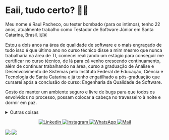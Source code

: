 <!--
<img align="right" height="280px" src="https://github.com/raulpacheco2k/raulpacheco2k/blob/main/man.png?raw=true" />
-->

# Eaii, tudo certo? 👨‍💻
Meu nome é Raul Pacheco, ou tester bombado (para os intimos), tenho 22 anos, atualmente trabalho como Testador de Software Júnior em Santa Catarina, Brasil. 🇧🇷

Estou a dois anos na área de qualidade de software e o mais engraçado de tudo isso é que último ano no curso técnico disse a mim mesmo que nunca trabalharia na área de TI, comecei realizando um estágio para conseguir me certificar no curso técnico, de lá para cá venho crescendo continuamento, além de continuar trabalhando na área, curso a graduação de Análise e Desenvolvimento de Sistemas pelo Instituto Federal de Educação, Ciência e Tecnologia de Santa Catarina e já tenho engatilhado a pós-graduação que cursarei após a conclusão do curso: Engenharia da Qualidade de Software. 

Gosto de manter um ambiente seguro e livre de bugs para que todos os envolvidos no processo, possam colocar a cabeça no travesseiro à noite e dormir em paz.


<details>
  <summary>Outras coisas</summary>
  <p> 💬 Você pode me fazer algumas perguntas <a href="https://github.com/raulpacheco2k/raulpacheco2k/issues">aqui</a>.</p>
</details>


<p align="center">
  <a href="https://www.linkedin.com/in/raulpacheco2k">
    <img alt="Linkedin" src="https://img.shields.io/badge/LinkedIn-0077B5?style=for-the-badge&logo=linkedin&logoColor=white">
  </a>
  <a href="https://www.instagram.com/raulpacheco2k">
    <img alt="Instagram" src="https://img.shields.io/badge/Instagram-E4405F?style=for-the-badge&logo=instagram&logoColor=white">
  </a>
  <a href="https://api.whatsapp.com/send?phone=5548998210638">
    <img alt="WhatsApp" src="https://img.shields.io/badge/WhatsApp-25D366?style=for-the-badge&logo=whatsapp&logoColor=white">
  </a>
  <a href="mailto:eu@raulpacheco.com.br">
    <img alt="Mail" src="https://img.shields.io/badge/Gmail-D14836?style=for-the-badge&logo=gmail&logoColor=white">
  </a>
</p>

<a href="https://github.com/raulpacheco2k">
  <img align="center" src="https://github-readme-stats.vercel.app/api?username=raulpacheco2k&include_all_commits=true&count_private=true&hide_border=true&hide_rank=true&hide_title=true&theme=dark"/>
  <img align="center" src="https://github-readme-stats.vercel.app/api/wakatime?username=raulpacheco2k&theme=dark&hide_border=true&hide_title=true&langs_count=5"/>
</a>


<!--
<p align="center">
<a href="#"><img src="https://img.shields.io/badge/PHP-777BB4?style=for-the-badge&logo=php&logoColor=white"></a>
<a href="#"><img src="https://img.shields.io/badge/Python-3776AB?style=for-the-badge&logo=python&logoColor=white"></a>
</p>
-->
